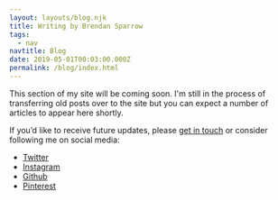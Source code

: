 ```yaml
---
layout: layouts/blog.njk
title: Writing by Brendan Sparrow
tags:
  - nav
navtitle: Blog
date: 2019-05-01T00:03:00.000Z
permalink: /blog/index.html
---
```


This section of my site will be coming soon. I'm still in the process of transferring old posts over to the site but you can expect a number of articles to appear here shortly.

If you&rsquo;d like to receive future updates, please [get in touch](/contact") or consider following me on social media:

<nav class="nav">
  <ul class="social-links">
  <li class="nav-item">
    <a class="site-link" href="https://www.twitter.com/brendansparrow" target="_blank" rel="noopener noreferrer">Twitter</a>
  </li>
  <li class="nav-item">
    <a class="site-link" href="https://www.instagram.com/btsparrow" target="_blank" rel="noopener noreferrer">Instagram</a>
  </li>
  <li class="nav-item">
    <a class="site-link" href="https://www.github.com/brendansparrow" target="_blank" rel="noopener noreferrer">Github</a>
  </li>
  <li class="nav-item">
    <a class="site-link" href="https://www.pinterest.com/brendansparrow" target="_blank" rel="noopener noreferrer">Pinterest</a>
  </li>
  </ul>
</nav>